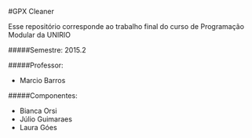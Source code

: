 #GPX Cleaner

Esse repositório corresponde ao trabalho final do curso de Programação Modular da UNIRIO

#####Semestre: 
2015.2

#####Professor:
* Marcio Barros

#####Componentes:
* Bianca Orsi
* Júlio Guimaraes
* Laura Góes


